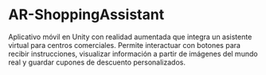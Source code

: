 # AR-ShoppingAssistant
Aplicativo móvil en Unity con realidad aumentada que integra un asistente virtual para centros comerciales. Permite interactuar con botones para recibir instrucciones, visualizar información a partir de imágenes del mundo real y guardar cupones de descuento personalizados.
